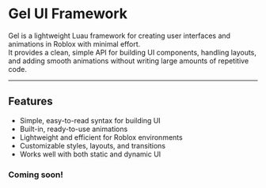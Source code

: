 # Gel UI Framework

Gel is a lightweight Luau framework for creating user interfaces and animations in Roblox with minimal effort.  
It provides a clean, simple API for building UI components, handling layouts, and adding smooth animations without writing large amounts of repetitive code.

---

## Features

- Simple, easy-to-read syntax for building UI
- Built-in, ready-to-use animations
- Lightweight and efficient for Roblox environments
- Customizable styles, layouts, and transitions
- Works well with both static and dynamic UI

### Coming soon!
